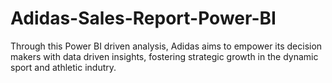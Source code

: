 # Adidas-Sales-Report-Power-BI
Through this Power BI driven analysis, Adidas aims to empower its decision makers with data driven insights, fostering strategic growth in the dynamic sport and athletic indutry.
